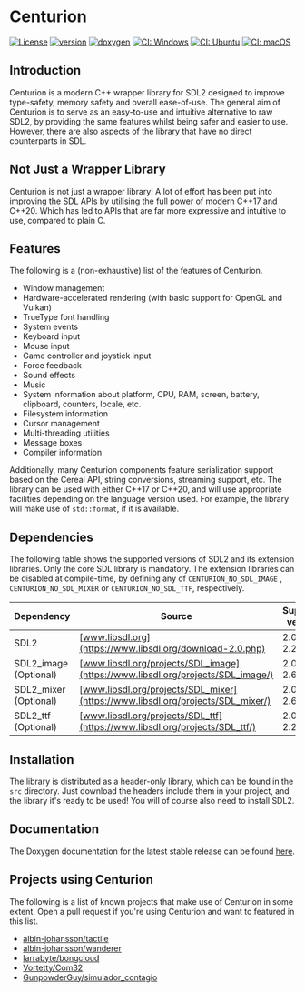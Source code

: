 # Centurion

[![License](https://img.shields.io/badge/license-MIT-blue.svg)](https://opensource.org/licenses/MIT)
[![version](https://img.shields.io/github/v/release/albin-johansson/centurion)](https://github.com/albin-johansson/centurion/releases)
[![doxygen](https://img.shields.io/badge/doxygen-stable-blue)](https://albin-johansson.github.io/centurion/)
[![CI: Windows](https://github.com/albin-johansson/centurion/actions/workflows/windows.yml/badge.svg?branch=dev)](https://github.com/albin-johansson/centurion/actions/workflows/windows.yml)
[![CI: Ubuntu](https://github.com/albin-johansson/centurion/actions/workflows/ubuntu.yml/badge.svg?branch=dev)](https://github.com/albin-johansson/centurion/actions/workflows/ubuntu.yml)
[![CI: macOS](https://github.com/albin-johansson/centurion/actions/workflows/macos.yml/badge.svg?branch=dev)](https://github.com/albin-johansson/centurion/actions/workflows/macos.yml)

## Introduction

Centurion is a modern C++ wrapper library for SDL2 designed to improve type-safety, memory safety and overall
ease-of-use. The general aim of Centurion is to serve as an easy-to-use and intuitive alternative to raw SDL2, by
providing the same features whilst being safer and easier to use. However, there are also aspects of the library that
have no direct counterparts in SDL.

## Not Just a Wrapper Library

Centurion is not just a wrapper library! A lot of effort has been put into improving the SDL APIs by utilising the full
power of modern C++17 and C++20. Which has led to APIs that are far more expressive and intuitive to use, compared to
plain C.

## Features

The following is a (non-exhaustive) list of the features of Centurion.

* Window management
* Hardware-accelerated rendering (with basic support for OpenGL and Vulkan)
* TrueType font handling
* System events
* Keyboard input
* Mouse input
* Game controller and joystick input
* Force feedback
* Sound effects
* Music
* System information about platform, CPU, RAM, screen, battery, clipboard, counters, locale, etc.
* Filesystem information
* Cursor management
* Multi-threading utilities
* Message boxes
* Compiler information

Additionally, many Centurion components feature serialization support based on the Cereal API, string conversions,
streaming support, etc. The library can be used with either C++17 or C++20, and will use appropriate facilities
depending on the language version used. For example, the library will make use of `std::format`, if it is available.

## Dependencies

The following table shows the supported versions of SDL2 and its extension libraries. Only the core SDL library is
mandatory. The extension libraries can be disabled at compile-time, by defining any of `CENTURION_NO_SDL_IMAGE`
, `CENTURION_NO_SDL_MIXER` or `CENTURION_NO_SDL_TTF`, respectively.

| Dependency            | Source                                                                          | Supported versions |
|-----------------------|---------------------------------------------------------------------------------|--------------------|
| SDL2                  | [www.libsdl.org](https://www.libsdl.org/download-2.0.php)                       | 2.0.10 ... 2.24.0  |
| SDL2_image (Optional) | [www.libsdl.org/projects/SDL_image](https://www.libsdl.org/projects/SDL_image/) | 2.0.5 ... 2.6.2    |
| SDL2_mixer (Optional) | [www.libsdl.org/projects/SDL_mixer](https://www.libsdl.org/projects/SDL_mixer/) | 2.0.4 ... 2.6.2    |
| SDL2_ttf   (Optional) | [www.libsdl.org/projects/SDL_ttf](https://www.libsdl.org/projects/SDL_ttf/)     | 2.0.15 ... 2.20.1  |

## Installation

The library is distributed as a header-only library, which can be found in the `src` directory. Just download the
headers include them in your project, and the library it's ready to be used! You will of course also need to install
SDL2.

## Documentation

The Doxygen documentation for the latest stable release can be
found [here](https://albin-johansson.github.io/centurion/).

## Projects using Centurion

The following is a list of known projects that make use of Centurion in some extent. Open a pull request if you're using Centurion and want to featured in this list.

* [albin-johansson/tactile](https://github.com/albin-johansson/tactile)
* [albin-johansson/wanderer](https://github.com/albin-johansson/wanderer)
* [larrabyte/bongcloud](https://github.com/larrabyte/bongcloud)
* [Vortetty/Com32](https://github.com/Vortetty/Com32)
* [GunpowderGuy/simulador_contagio](https://github.com/GunpowderGuy/simulador_contagio)
